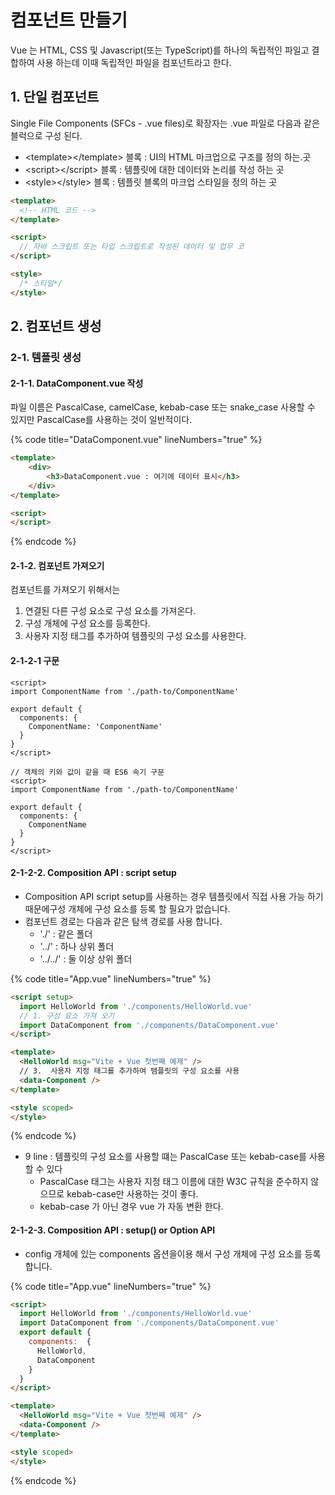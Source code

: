 # 컴포넌트 만들기

Vue 는 HTML, CSS 및 Javascript(또는 TypeScript)를 하나의 독립적인 파일고 결합하여 사용 하는데 이때 독립적인 파일을 컴포넌트라고 한다.

## 1.  단일 컴포넌트&#x20;

Single File Components (SFCs - .vue files)로 확장자는 .vue 파일로 다음과 같은 블럭으로 구성 된다.

* \<template>\</template> 블록 :  UI의 HTML 마크업으로 구조를 정의 하는.곳
* \<script>\</script> 블록 :  템플릿에 대한 데이터와 논리를 작성 하는 곳
* \<style>\</style> 블록 :  템플릿 블록의 마크업 스타일을    정의 하는 곳

```html
<template>
  <!-- HTML 코드 -->
</template>

<script>
  // 자바 스크립트 또는 타입 스크립트로 작성된 데이터 및 업무 코
</script>

<style>
  /* 스타일*/
</style>
```

## 2. 컴포넌트 생성

### 2-1. 템플릿 생성

#### 2-1-1. DataComponent.vue 작성

파일 이름은 PascalCase, camelCase, kebab-case 또는 snake\_case 사용할 수 있지만 PascalCase를 사용하는 것이 일반적이다.

{% code title="DataComponent.vue" lineNumbers="true" %}
```html
<template>
    <div>
        <h3>DataComponent.vue : 여기에 데이터 표시</h3>
    </div>    
</template>

<script>
</script>
```
{% endcode %}

#### 2-1-2. 컴포넌트 가져오기

컴포넌트를 가져오기 위해서는&#x20;

1. 연결된 다른 구성 요소로 구성 요소를 가져온다.
2. 구성 개체에 구성 요소를 등록한다.
3. 사용자 지정 태그를 추가하여 템플릿의 구성 요소를 사용한다.

#### 2-1-2-1 구문

```markup
<script>
import ComponentName from './path-to/ComponentName'

export default {
  components: {
    ComponentName: 'ComponentName'
  }
}
</script>

// 객체의 키와 값이 같을 때 ES6 속기 구문
<script>
import ComponentName from './path-to/ComponentName'

export default {
  components: {
    ComponentName
  }
}
</script>
```

#### **2-1-2-2.  Composition API : script setup**&#x20;

* Composition API script setup를 사용하는 경우 템플릿에서 직접 사용 가능 하기 때문에구성 개체에 구성 요소를 등록 할 필요가 없습니다. &#x20;
* 컴포넌트 경로는 다음과 같은 탐색 경로를 사용 합니다.
  * './' :  같은 폴더
  * '../' ​:  하나 상위 폴더
  * '../../' : 둘 이상 상위 폴더&#x20;

{% code title="App.vue" lineNumbers="true" %}
```html
<script setup>
  import HelloWorld from './components/HelloWorld.vue'
  // 1. 구성 요소 가져 오기
  import DataComponent from './components/DataComponent.vue'
</script>

<template>
  <HelloWorld msg="Vite + Vue 첫번째 예제" />
  // 3.  사용자 지정 태그를 추가하여 템플릿의 구성 요소를 사용
  <data-Component />
</template>

<style scoped>
</style>
```
{% endcode %}

* 9 line : 템플릿의 구성 요소를 사용할 떄는 PascalCase 또는 kebab-case를 사용할 수 있다
  * PascalCase 태그는 사용자 지정 태그 이름에 대한 W3C 규칙을 준수하지 않으므로 kebab-case만 사용하는 것이 좋다.
  * kebab-case 가 아닌 경우 vue 가 자동 변환 한다.

#### **2-1-2-3.**  Composition API : setup()   or Option API

* &#x20;config 개체에 있는 components 옵션을이용 해서 구성 개체에 구성 요소를 등록합니다.

{% code title="App.vue" lineNumbers="true" %}
```html
<script>
  import HelloWorld from './components/HelloWorld.vue'  
  import DataComponent from './components/DataComponent.vue'
  export default {
    components:  {
      HelloWorld,
      DataComponent 
    }
  }
</script>

<template>
  <HelloWorld msg="Vite + Vue 첫번째 예제" />
  <data-Component />
</template>

<style scoped>
</style> 
```
{% endcode %}





### &#x20;



